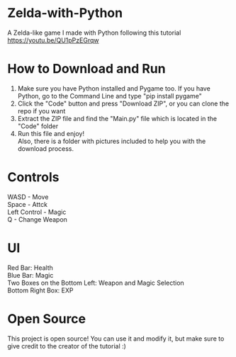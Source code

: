 # Zelda-with-Python
A Zelda-like game I made with Python following this tutorial https://youtu.be/QU1pPzEGrqw

# How to Download and Run
1. Make sure you have Python installed and Pygame too. If you have Python, go to the Command Line and type "pip install pygame"
2. Click the "Code" button and press "Download ZIP", or you can clone the repo if you want
3. Extract the ZIP file and find the "Main.py" file which is located in the "Code" folder
4. Run this file and enjoy! <br /> 
Also, there is a folder with pictures included to help you with the download process.

# Controls
WASD - Move <br />
Space - Attck <br />
Left Control - Magic <br />
Q - Change Weapon <br />

# UI
Red Bar: Health <br />
Blue Bar: Magic <br />
Two Boxes on the Bottom Left: Weapon and Magic Selection <br />
Bottom Right Box: EXP <br />

# Open Source
This project is open source! You can use it and modify it, but make sure to give credit to the creator of the tutorial :)
